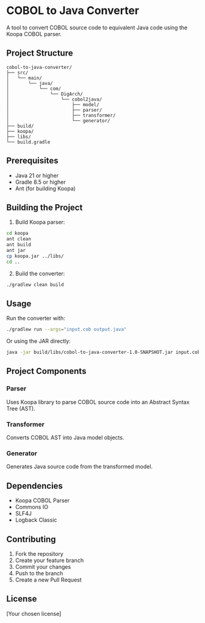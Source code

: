 # COBOL to Java Converter

A tool to convert COBOL source code to equivalent Java code using the Koopa COBOL parser.

## Project Structure

```
cobol-to-java-converter/
├── src/
│   └── main/
│       └── java/
│           └── com/
│               └── DigArch/
│                   └── cobol2java/
│                       ├── model/
│                       ├── parser/
│                       ├── transformer/
│                       └── generator/
├── build/
├── koopa/
├── libs/
└── build.gradle
```

## Prerequisites

- Java 21 or higher
- Gradle 8.5 or higher
- Ant (for building Koopa)

## Building the Project

1. Build Koopa parser:
```bash
cd koopa
ant clean
ant build
ant jar
cp koopa.jar ../libs/
cd ..
```

2. Build the converter:
```bash
./gradlew clean build
```

## Usage

Run the converter with:
```bash
./gradlew run --args="input.cob output.java"
```

Or using the JAR directly:
```bash
java -jar build/libs/cobol-to-java-converter-1.0-SNAPSHOT.jar input.cob output.java
```

## Project Components

### Parser
Uses Koopa library to parse COBOL source code into an Abstract Syntax Tree (AST).

### Transformer
Converts COBOL AST into Java model objects.

### Generator
Generates Java source code from the transformed model.

## Dependencies

- Koopa COBOL Parser
- Commons IO
- SLF4J
- Logback Classic

## Contributing

1. Fork the repository
2. Create your feature branch
3. Commit your changes
4. Push to the branch
5. Create a new Pull Request

## License

[Your chosen license]